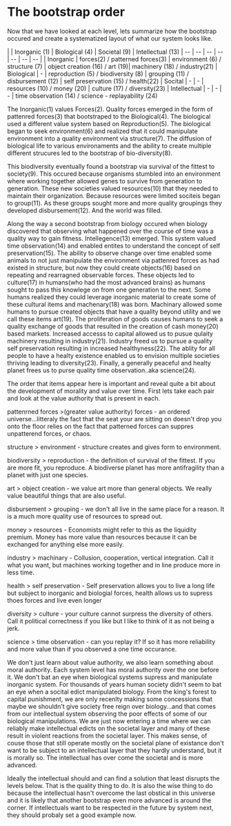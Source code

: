 # The bootstrap order

Now that we have looked at each level, lets summarize how the bootstrap occured and create a systematized layout of what our system looks like.

| | Inorganic (1) | Biological (4) | Societal (9) | Intellectual (13)
| -- | -- | -- | -- | -- | -- | -- |
| Inorganic | forces(2) / patterned forces(3) | environment (6) / structure (7) | object creation (16) / art (19)| machinery (18) / industry(21)
| Biological | - | reproduction (5) / biodiversity (8) | grouping (11) / disbursement (12) | self preservation (15) / health(22)
| Socital | - | - | resources (10) / money (20) | culture (17) / diversity(23)
| Intellectual | - | - | - | time observation (14) / science - replayability (24)

The Inorganic(1) values Forces(2). Quality forces emerged in the form of pattenred forces(3) that bootstraped to the Biological(4).  The biological used a different value system based on Reproduction(5).  The biological began to seek environment(6) and realized that it could manipulate environment into a quality environment via structure(7).  The diffusion of biological life to various environaments and the ability to create multiple different strucures led to the bootstrap of bio-diversity(8).

This biodiversity eventually found a bootstrap via survival of the fittest to society(9).  This occured because organisms stumbled into an environment where working together allowed genes to survive from generation to generation.  These new societies valued resources(10) that they needed to maintain their organization.  Because resources were limited sociteis began to group(11).  As these groups sought more and more quality groupings they developed disbursement(12).  And the world was filled.

Along the way a second bootstrap from biology occured when biology discovered that observing what happened over the course of time was a quality way to gain fitness.  Intellegence(13) emerged.  This system valued time observation(14) and enabled entites to understand the concept of self preservation(15).  The ability to observe change over time enabled some animals to not just manipulate the environment via pattenred forces as had existed in structure, but now they could create objects(16) based on repeating and rearragned observable forces.  These objects led to culture(17) in humans(who had the most advanced brains) as humans sought to pass this knowlege on from one generation to the next. Some humans realized they could leverage inorganic material to create some of these cultural items and machenary(18) was born.  Machinary allowed some humans to pursue created objects that have a quality beyond utility and we call these items art(19).  The proliferation of goods causes humans to seek a quality exchange of goods that resulted in the creation of cash money(20) based markets.  Increased accesss to capital allowed us to pusue qulaity machinery resulting in industry(21).  Industry freed us to pursue a quality self preservation resulting in increased healthyness(22).  The ablity for all people to have a healty existence enabled us to envision multiple societies thriving leading to diversity(23).  Finally, a generally peaceful and healty planet frees us to purse quality time observation..aka science(24).

The order that items appear here is important and reveal quite a bit about the development of morality and value over time.  First lets take each pair and look at the value authority that is present in each.

pattenrned forces >(greater value authority) forces - an ordered universe...litteraly the fact that the seat your are sitting on doesn't drop you onto the floor relies on the fact that patterned forces can suppres unpatterend forces, or chaos.

structure > environment - structure creates and gives form to environment.

biodiversity > reproduction - the definition of survival of the fittest.  If you are more fit, you reproduce.  A biodiverse planet has more antifragility than a planet with just one species.

art > object creation - we value art more than general objects.  We really value beautiful things that are also useful.

disbursement > grouping - we don't all live in the same place for a reason.  It is a much more quality use of resources to spread out.

money > resources - Economists might refer to this as the liquidity premium.  Money has more value than resources because it can be exchanged for anything else more easily.

industry > machinary - Collusion, cooperation, vertical integration.  Call it what you want, but machines working together and in line produce more in less time.

health > self preservation - Self preservation allows you to live a long life but subject to inorganic and biologial forces, health allows us to supress thoes forces and live even longer

diversity > culture - your culture cannot surpress the diversity of others.  Call it political correctness if you like but I like to think of it as not being a jerk.

science > time observation - can you replay it?  If so it has more reliability and more value than if you observed a one time occurance.

We don't just learn about value authority, we also learn something about moral authority.  Each system level has moral authority over the one before it.  We don't bat an eye when biological systems supress and manipulate inorganic system.  For thousands of years human society didn't seem to bat an eye when a socital edict manipulated biology.  From the king's forest to capital punishment, we are only recenlty making some concessions that maybe we shouldn't give society free reign over biology...and that comes from our intellectual system observing the poor effects of some of our biological manipulations.  We are just now entering a time where we can reliably make intellectual edicts on the societal layer and many of these result in violent reactions from the societal layer.  This makes sense, of couse those that still operate mostly on the societal plane of existance don't want to be subject to an intellectual layer that they hardly understand, but it is morally so.  The intellectual has over come the societal and is more advanced.

Ideally the  intellectual should and can find a solution that least disrupts the levels below. That is the quality thing to do.  It is also the wise thing to do because the intellectual hasn't overcome the last obstical in this universe and it is likely that another bootstrap even more advanced is around the corner.  If intellectuals want to be respected in the future by system next, they should probaly set a good example now.

